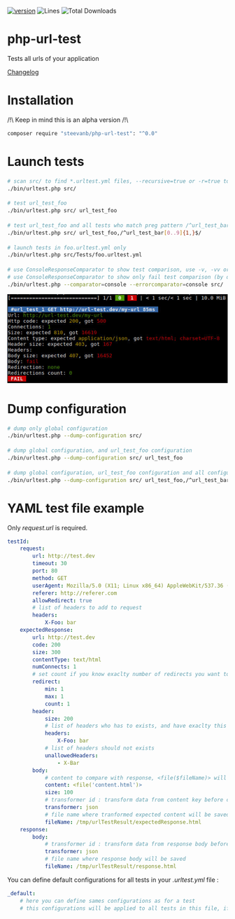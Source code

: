 [![version](https://img.shields.io/badge/alpha-0.0.4-red.svg)](https://github.com/steevanb/php-url-test/tree/0.0.4)
![Lines](https://img.shields.io/badge/code%20lines-2530-green.svg)
![Total Downloads](https://poser.pugx.org/steevanb/php-url-test/downloads)

php-url-test
============

Tests all urls of your application

[Changelog](changelog.md)

Installation
============

/!\ Keep in mind this is an alpha version /!\

```bash
composer require "steevanb/php-url-test": "^0.0"
```

Launch tests
============

```bash
# scan src/ to find *.urltest.yml files, --recursive=true or -r=true to do it recursively
./bin/urltest.php src/

# test url_test_foo
./bin/urltest.php src/ url_test_foo

# test url_test_foo and all tests who match preg pattern /^url_test_bar[0..9]{1,}$/
./bin/urltest.php src/ url_test_foo,/^url_test_bar[0..9]{1,}$/

# launch tests in foo.urltest.yml only
./bin/urltest.php src/Tests/foo.urltest.yml

# use ConsoleResponseComparator to show test comparison, use -v, -vv or -vvv to get more informations
# use ConsoleResponseComparator to show only fail test comparison (by default), use -v, -vv or -vvv to get more informations
./bin/urltest.php --comparator=console --errorcomparator=console src/
```

![Url test](example.jpg)

Dump configuration
==================

```bash
# dump only global configuration
./bin/urltest.php --dump-configuration src/

# dump global configuration, and url_test_foo configuration
./bin/urltest.php --dump-configuration src/ url_test_foo

# dump global configuration, url_test_foo configuration and all configurations who id match preg pattern /^url_test_bar[0..9]{1,}$/
./bin/urltest.php --dump-configuration src/ url_test_foo,/^url_test_bar[0..9]{1,}$/
```

YAML test file example
======================

Only _request.url_ is required.

```yaml
testId:
    request:
        url: http://test.dev
        timeout: 30
        port: 80
        method: GET
        userAgent: Mozilla/5.0 (X11; Linux x86_64) AppleWebKit/537.36 (KHTML, like Gecko) Chrome/56.0.2924.87 Safari/537.36
        referer: http://referer.com
        allowRedirect: true
        # list of headers to add to request
        headers:
            X-Foo: bar
    expectedResponse:
        url: http://test.dev
        code: 200
        size: 300
        contentType: text/html
        numConnects: 1
        # set count if you know exaclty number of redirects you want to test, or min/max
        redirect:
            min: 1
            max: 1
            count: 1
        header:
            size: 200
            # list of headers who has to exists, and have exaclty this value
            headers:
                X-Foo: bar
            # list of headers should not exists
            unallowedHeaders:
                - X-Bar
        body:
            # content to compare with response, <file($fileName)> will get content of $fileName
            content: <file('content.html')>
            size: 100
            # transformer id : transform data from content key before comparing it to response
            transformer: json
            # file name where tranformed expected content will be saved, if you need to test your transformer for example
            fileName: /tmp/urlTestResult/expectedResponse.html
    response:
        body:
            # transformer id : transform data from response body before comparing it to expected response
            transformer: json
            # file name where response body will be saved
            fileName: /tmp/urlTestResult/response.html
```

You can define default configurations for all tests in your _.urltest.yml_ file :
```yaml
_default:
    # here you can define sames configurations as for a test
    # this configurations will be applied to all tests in this file, if value is not defined, null or ~
```
